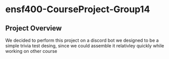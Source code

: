 # ensf400-CourseProject-Group14

## Project Overview
We decided to perform this project on a discord bot we designed to be a simple trivia test desing, since we could assemble it relativley quickly while working on other course

